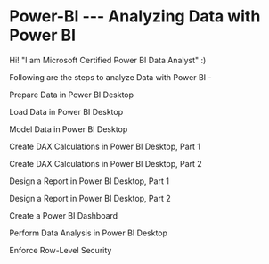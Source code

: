 # Power-BI --- Analyzing Data with Power BI


Hi! "I am Microsoft Certified Power BI Data Analyst" :) 


Following are the steps to analyze Data with Power BI -


Prepare Data in Power BI Desktop

Load Data in Power BI Desktop

Model Data in Power BI Desktop

Create DAX Calculations in Power BI Desktop, Part 1

Create DAX Calculations in Power BI Desktop, Part 2

Design a Report in Power BI Desktop, Part 1

Design a Report in Power BI Desktop, Part 2

Create a Power BI Dashboard

Perform Data Analysis in Power BI Desktop

Enforce Row-Level Security
